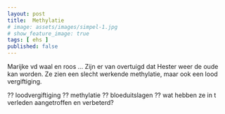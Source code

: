 ```yaml
---
layout: post
title:  Methylatie
# image: assets/images/simpel-1.jpg
# show_feature_image: true
tags: [ ehs ]
published: false
---
```


Marijke vd waal en roos ... Zijn er van overtuigd dat Hester weer de oude kan worden. Ze zien een slecht werkende methylatie, maar ook een lood vergiftiging.

?? loodvergiftiging
?? methylatie
?? bloeduitslagen
?? wat hebben ze in t verleden aangetroffen en verbeterd?
